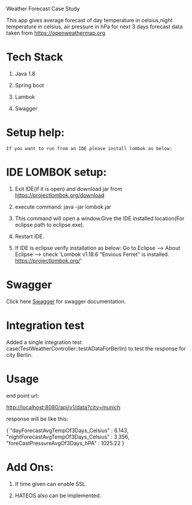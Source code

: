 Weather Forecast Case Study

This app gives average forecast of day temperature in celsius,night temperature in celsius, air pressure in hPa for next 3 days forecast data taken from 
https://openweathermap.org


 # Tech Stack

1) Java 1.8

2) Spring boot

3) Lambok

4) Swagger

# Setup help:
	If you want to run from an IDE please install lombok as below:
  # IDE LOMBOK setup:

1) Exit IDE(if it is open) and download jar from https://projectlombok.org/download

2) execute command: java -jar lombok.jar

3) This command will open a window.Give the IDE installed location(For eclipse path to eclipse.exe).

4) Restart IDE.

6) If IDE is eclipse verify installation as below:
		Go to Eclipse --> About Eclipse --> check 'Lombok v1.18.6 "Envious Ferret" is installed. https://projectlombok.org/'
		
# Swagger

Click here [Swagger](http://localhost:8080/swagger-ui.html) for swagger documentation.

# Integration test

Added a single integration test case(TestWeatherController::testADataForBerlin) to test the response for city Berlin.

# Usage

end point url:

[http://localhost:8080/api/v1/data?city=munich](http://localhost:8080/api/v1/data?city=munich)

response will be like this: 

{
  "dayForecastAvgTempOf3Days_Celsius" : 6.143,
  "nightForecastAvgTempOf3Days_Celsius" : 3.356,
  "foreCastPressureAvgOf3Days_hPA" : 1025.22
}
# Add Ons:

1) If time given can enable SSL.

2) HATEOS also can be implemented.
